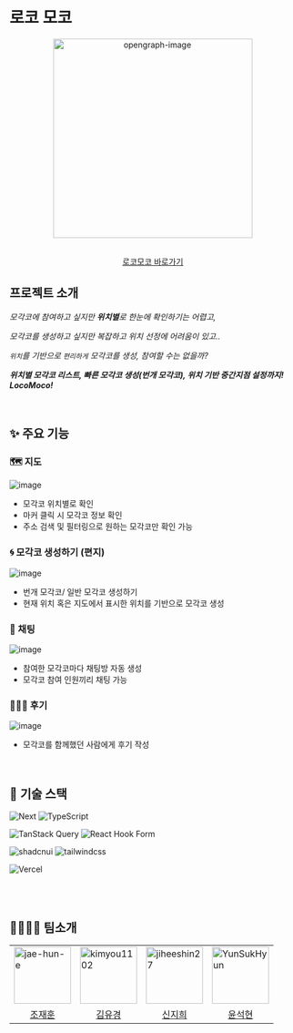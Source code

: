 # 로코 모코
<div align="center">
  <img width="350" alt="opengraph-image" src="https://github.com/kimyou1102/alarm-app/assets/66080362/9b310802-f4fe-4322-8509-2ab8bb24100e">
  <br /><br />
  <p><a href="https://locomoco.kro.kr/">로코모코 바로가기</a></p>
</div>


## 프로젝트 소개

*모각코에 참여하고 싶지만 **위치별**로 한눈에 확인하기는 어렵고,*

*모각코를 생성하고 싶지만 복잡하고 위치 선정에 어려움이 있고..*

*`위치`를 기반으로 `편리하게` 모각코를 생성, 참여할 수는 없을까?*

***위치별 모각코 리스트, 빠른 모각코 생성(번개 모각코), 위치 기반 중간지점 설정까지! LocoMoco!***


<br /> 

## ✨ 주요 기능

### 🗺 지도
![image](https://github.com/kimyou1102/alarm-app/assets/66080362/b5bc9c2a-3902-4be1-aba2-6c29e00b7199)

- 모각코 위치별로 확인
- 마커 클릭 시 모각코 정보 확인
- 주소 검색 및 필터링으로 원하는 모각코만 확인 가능

### 🌀 모각코 생성하기 (편지)
![image](https://github.com/kimyou1102/alarm-app/assets/66080362/4ffba89f-ad20-4213-bcd4-f882f7e06803)

- 번개 모각코/ 일반 모각코 생성하기
- 현재 위치 혹은 지도에서 표시한 위치를 기반으로 모각코 생성

### 💌 채팅
![image](https://github.com/kimyou1102/alarm-app/assets/66080362/afe43cfb-12d1-45a4-bff8-be991309237d)

- 참여한 모각코마다 채팅방 자동 생성
- 모각코 참여 인원끼리 채팅 가능

### 🙋🏻‍♀️ 후기
![image](https://github.com/kimyou1102/alarm-app/assets/66080362/ce11c963-2edd-483d-8c3f-f38c320ecf17)

- 모각코를 함께했던 사람에게 후기 작성


<br /> 


## 🔨 기술 스택

![Next](https://img.shields.io/badge/Next-%2320232a.svg?style=for-the-badge&logo=nextdotjs&logoColor=%#000000)
![TypeScript](https://img.shields.io/badge/typescript-%23007ACC.svg?style=for-the-badge&logo=typescript&logoColor=white)

![TanStack Query](https://img.shields.io/badge/-TanStack%20Query-FF4154?style=for-the-badge&logo=react%20query&logoColor=white)
![React Hook Form](https://img.shields.io/badge/React%20Hook%20Form-%23EC5990.svg?style=for-the-badge&logo=reacthookform&logoColor=white)

![shadcnui](https://img.shields.io/badge/shadcnui-black.svg?style=for-the-badge&logo=shadcnui&logoColor=white)
![tailwindcss](https://img.shields.io/badge/tailwindcss-white.svg?style=for-the-badge&logo=tailwindcss&logoColor=#06B6D4)

![Vercel](https://img.shields.io/badge/vercel-%23000000.svg?style=for-the-badge&logo=vercel&logoColor=white)

<br /> 




<br /> 


## 👩‍👩‍👧‍👦 팀소개

<table >
    <tr>
        <td>
           <img  src="https://avatars.githubusercontent.com/u/76520477?v=4"  width="100px;"  alt="jae-hun-e"/>
        </td>
        <td>
            <img  src="https://avatars.githubusercontent.com/u/66080362?v=4"  width="100px;"  alt="kimyou1102"/>
        </td>
        <td>
           <img  src="https://avatars.githubusercontent.com/u/62047243?v=4"  width="100px;"  alt="jiheeshin27"/>
        </td>
        <td>
           <img  src="https://avatars.githubusercontent.com/u/96977881?v=4"  width="100px;"  alt="YunSukHyun"/>
        </td>
  </tr>
  <tr>
        <td align="center">
            <a href="https://github.com/jae-hun-e">
                <div>조재훈</div>
            </a>
        </td>
        <td align="center">
            <a href="https://github.com/kimyou1102">
                <div>김유경</div>
            </a>
        </td>
        <td align="center">
            <a href="https://github.com/jiheeshin27">
                <div>신지희</div>
            </a>
        </td>
        <td align="center">
            <a href="https://github.com/YunSukHyun">
                <div>윤석현</div>
            </a>
        </td>
  </tr>
</table>

